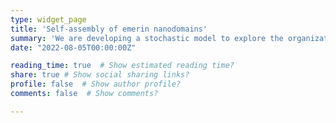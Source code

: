 ```yaml
---
type: widget_page
title: 'Self-assembly of emerin nanodomains'
summary: 'We are developing a stochastic model to explore the organization of emerin protein on the nuclear membrane'
date: "2022-08-05T00:00:00Z"

reading_time: true  # Show estimated reading time?
share: true # Show social sharing links?
profile: false  # Show author profile?
comments: false  # Show comments?

---
```

